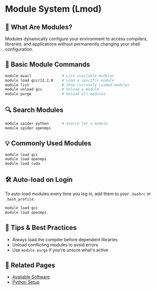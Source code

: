 # Module System (Lmod)

## 📘 What Are Modules?
Modules dynamically configure your environment to access compilers, libraries, and applications without permanently changing your shell configuration.

## 🔧 Basic Module Commands
```bash
module avail              # List available modules
module load gcc/12.2.0    # Load a specific module
module list               # Show currently loaded modules
module unload gcc         # Unload a module
module purge              # Unload all modules
```

## 🔍 Search Modules
```bash
module spider python      # Search for a module
module spider openmpi
```

## 💡 Commonly Used Modules
```bash
module load gcc
module load openmpi
module load cuda
```

## 🛠 Auto-load on Login
To auto-load modules every time you log in, add them to your `.bashrc` or `.bash_profile`:
```bash
module load gcc
module load openmpi
```

## 🧠 Tips & Best Practices
- Always load the compiler before dependent libraries
- Unload conflicting modules to avoid errors
- Use `module purge` if you're unsure what's active

## 🔗 Related Pages
- [Available Software](available-software.md)
- [Python Setup](python.md)
